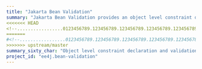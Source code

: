 ```yaml
---
title: "Jakarta Bean Validation"
summary: "Jakarta Bean Validation provides an object level constraint declaration and validation facility for the Java application developer, as well as a constraint metadata repository and query API."
<<<<<<< HEAD
<!--.................0123456789.123456789.123456789.123456789.123456789.123456789-->
=======
#<!--.................0123456789.123456789.123456789.123456789.123456789.123456789-->
>>>>>>> upstream/master
summary_sixty_char: "Object level constraint declaration and validation facility"
project_id: "ee4j.bean-validation"
---
```

